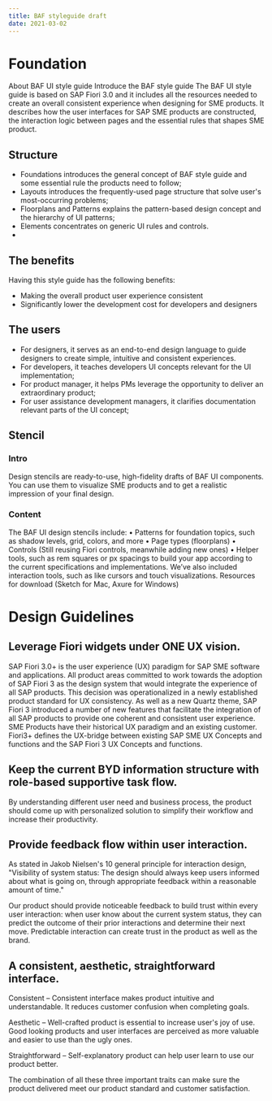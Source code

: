 ```yaml
---
title: BAF styleguide draft
date: 2021-03-02
---
```


# Foundation

About BAF UI style guide
Introduce the BAF style guide
The BAF UI style guide is based on SAP Fiori 3.0 and it includes all the resources needed to create an overall consistent experience when designing for SME products. It describes how the user interfaces for SAP SME products are constructed, the interaction logic between pages and the essential rules that shapes SME product. 

## Structure
-	Foundations introduces the general concept of BAF style guide and some essential rule the products need to follow;
-	Layouts introduces the frequently-used page structure that solve user's most-occurring problems;
-	Floorplans and Patterns explains the pattern-based design concept and the hierarchy of UI patterns;
-	Elements concentrates on generic UI rules and controls.
-	
## The benefits
Having this style guide has the following benefits:
-	Making the overall product user experience consistent
-	Significantly lower the development cost for developers and designers

## The users 
-	For designers, it serves as an end-to-end design language to guide designers to create simple, intuitive and consistent experiences.
-	For developers, it teaches developers UI concepts relevant for the UI implementation;
-	For product manager, it helps PMs leverage the opportunity to deliver an extraordinary product;
-	For user assistance development managers, it clarifies documentation relevant parts of the UI concept;

## Stencil
### Intro
Design stencils are ready-to-use, high-fidelity drafts of BAF UI components. You can use them to visualize SME products and to get a realistic impression of your final design.

### Content
The BAF UI design stencils include:
•	Patterns for foundation topics, such as shadow levels, grid, colors, and more
•	Page types (floorplans)
•	Controls (Still reusing Fiori controls, meanwhile adding new ones)
•	Helper tools, such as rem squares or px spacings to build your app according to the current specifications and implementations. We’ve also included interaction tools, such as like cursors and touch visualizations.
Resources for download (Sketch for Mac, Axure for Windows)

# Design Guidelines
## Leverage Fiori widgets under ONE UX vision.
SAP Fiori 3.0+ is the user experience (UX) paradigm for SAP SME software and applications.
All product areas committed to work towards the adoption of SAP Fiori 3 as the design system that would integrate the experience of all SAP products. This decision was operationalized in a newly established product standard for UX consistency. 
As well as a new Quartz theme, SAP Fiori 3 introduced a number of new features that facilitate the integration of all SAP products to provide one coherent and consistent user experience.
SME Products have their historical UX paradigm and an existing customer.
Fiori3+ defines the UX-bridge between existing SAP SME UX Concepts and functions and the SAP Fiori 3 UX Concepts and functions.

## Keep the current BYD information structure with role-based supportive task flow.
By understanding different user need and business process, the product 
should come up with personalized solution to simplify their workflow and increase their productivity. 

## Provide feedback flow within user interaction.
As stated in Jakob Nielsen's 10 general principle for interaction design, "Visibility of system status: The design should always keep users informed about what is going on, through appropriate feedback within a reasonable amount of time."

Our product should provide noticeable feedback to build trust within every user interaction: when user know about the current system status, they can predict the outcome of their prior interactions and determine their next move. Predictable interaction can create trust in the product as well as the brand.

## A consistent, aesthetic, straightforward interface. 
Consistent – Consistent interface makes product intuitive and understandable. It reduces customer confusion when completing goals. 
 
Aesthetic – Well-crafted product is essential to increase user's joy of use. Good looking products and user interfaces are perceived as more valuable and easier to use than the ugly ones.
 
Straightforward – Self-explanatory product can help user learn to use our product better.
 
The combination of all these three important traits can make sure the product delivered meet our product standard and customer satisfaction.

